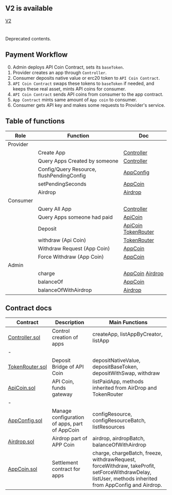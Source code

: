 
## V2 is available
[V2](./v2/v2.md)
#
Deprecated contents.
## Payment Workflow
0. Admin deploys API Coin Contract, sets its `baseToken`.
1. Provider creates an app through `Controller`.
2. Consumer deposits native value or erc20 token to `API Coin Contract`.
3. `API Coin Contract` swaps these tokens to `baseToken` if needed, 
    and keeps these real asset, mints API coins for consumer.
4. `API Coin Contract` sends API coins from consumer to the app contract.
5. `App Contract` mints same amount of `App coin` to consumer. 
6. Consumer gets API key and makes some requests to Provider's service.

## Table of functions

|Role|  Function   | Doc  |
|  ----|  ----  | ----  |
| Provider|    |   |
| | Create App  | [Controller](Controller.md) |
| | Query Apps Created by someone  | [Controller](Controller.md) |
| | Config/Query Resource, flushPendingConfig | [AppConfig](AppConfig.md) |
| | setPendingSeconds   | [AppCoin](APPCoin.md) |
| | Airdrop  | [Airdrop](Airdrop.md) |
| Consumer|    |   |
| | Query All App  | [Controller](Controller.md) |
| | Query Apps someone had paid  | [ApiCoin](APICoin.md) |
| | Deposit  | [ApiCoin](APICoin.md) [TokenRouter](TokenRouter.md) |
| | withdraw (Api Coin) | [TokenRouter](TokenRouter.md) |
| | Withdraw Request (App Coin) | [AppCoin](APPCoin.md) |
| | Force Withdraw (App Coin) | [AppCoin](APPCoin.md) |
| Admin|    |   |
| | charge  | [AppCoin](APPCoin.md) [Airdrop](Airdrop.md) |
| | balanceOf  | [AppCoin](APPCoin.md) |
| | balanceOfWithAirdrop  | [Airdrop](Airdrop.md) |

## Contract docs

|  Contract   | Description  | Main Functions |
|  ----  | ----  | ---- |
|  [Controller.sol](Controller.md)  | Control creation of apps  | createApp, listAppByCreator, listApp |
|  -  |   |  |
|[TokenRouter.sol](TokenRouter.md)| Deposit Bridge of API Coin|depositNativeValue, depositBaseToken, depositWithSwap, withdraw|
|[ApiCoin.sol](APICoin.md) |API Coin, funds gateway|listPaidApp, methods inherited from AirDrop and TokenRouter|
|  -  |   |  |
|[AppConfig.sol](AppConfig.md)|Manage configuration of apps, part of AppCoin|configResource, configResourceBatch, listResources|
|  [Airdrop.sol](Airdrop.md)  | Airdrop part of APP Coin  | airdrop, airdropBatch, balanceOfWithAirdrop |
|[AppCoin.sol](APPCoin.md)|Settlement contract for apps|charge, chargeBatch, freeze, withdrawRequest, forceWithdraw, takeProfit, setForceWithdrawDelay, listUser, methods inherited from AppConfig and Airdrop.|

